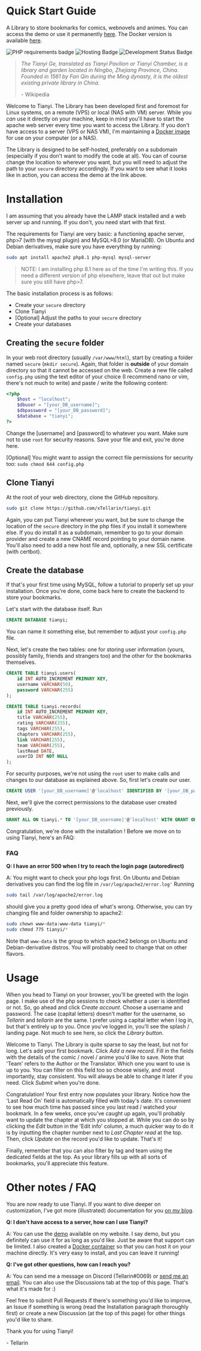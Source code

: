 # Quick Start Guide
A Library to store bookmarks for comics, webnovels and animes.
You can access the demo or use it permanently [here](https://public.tellarin.dev).
The Docker version is available [here](https://github.com/xTellarin/alexandria-docker).

![PHP requirements badge](https://img.shields.io/badge/php-7%20%7C%208%20%7C%208.1-purple)
![Hosting Badge](https://img.shields.io/badge/Hosting-Public%20%7C%20Self%20Hosted%20%7C%20Docker-blue)
![Development Status Badge](https://img.shields.io/badge/Development%20Status-Active-green)

> *The Tianyi Ge, translated as Tianyi Pavilion or Tianyi Chamber, is a library and garden located in Ningbo, Zhejiang Province, China. Founded in 1561 by Fan Qin during the Ming dynasty, it is the oldest existing private library in China.*
>
>   \- Wikipedia


Welcome to Tianyi. 
The Library has been developed first and foremost for Linux systems, on a remote (VPS) or local (NAS with VM) server. While you *can* use it directly on your machine, keep in mind you'll have to start the apache web server every time you want to access the Library. If you don't have access to a server (VPS or NAS VM), I'm maintaining a [Docker image](https://github.com/xTellarin/tianyi-docker) for use on your computer (or a NAS). 

The Library is designed to be self-hosted, preferably on a subdomain (especially if you don't want to modify the code at all). You can of course change the location to wherever you want, but you will need to adjust the path to your `secure` directory accordingly. If you want to see what it looks like in action, you can access the demo at the link above.

# Installation

I am assuming that you already have the LAMP stack installed and a web server up and running. If you don't, you need start with that first. 

The requirements for Tianyi are very basic: a functioning apache server, php>7 (with the mysql plugin) and MySQL>8.0 (or MariaDB).
On Ubuntu and Debian derivatives, make sure you have everything by running: 
```bash
sudo apt install apache2 php8.1 php-mysql mysql-server
```
> NOTE:
> I am installing php 8.1 here as of the time I'm writing this. If you need a different version of php elsewhere, leave that out but make sure you still have php>7.

The basic installation process is as follows: 
- Create your `secure` directory
- Clone Tianyi
- \[Optional]  Adjust the paths to your `secure` directory
- Create your databases

## Creating the `secure` folder

In your web root directory (usually `/var/www/html`), start by creating a folder named `secure` (`mkdir secure`). Again, that folder is **outside** of your domain directory so that it cannot be accessed on the web.
Create a new file called `config.php` using the text editor of your choice (I recommend nano or vim, there's not much to write) and paste / write the following content:

```php
<?php
	$host = "localhost";
	$dbuser = "[your_DB_username]";
	$dbpassword = "[your_DB_password]";
	$database = "tianyi";
?>
```

Change the \[username] and \[password] to whatever you want. Make sure not to use `root` for security reasons.
Save your file and exit, you're done here. 

\[Optional] You might want to assign the correct file permissions for security too: `sudo chmod 644 config.php` 

## Clone Tianyi

At the root of your web directory, clone the GitHub repository. 
``` bash
sudo git clone https://github.com/xTellarin/tianyi.git
```

Again, you can put Tianyi wherever you want, but be sure to change the location of the `secure` directory in the php files if you install it somewhere else. 
If you do install it as a subdomain, remember to go to your domain provider and create a new CNAME record pointing to your domain name. You'll also need to add a new host file and, optionally, a new SSL certificate (with certbot). 

## Create the database
If that's your first time using MySQL, follow a tutorial to properly set up your installation. 
Once you're done, come back here to create the backend to store your bookmarks. 

Let's start with the database itself. Run 
```sql 
CREATE DATABASE tianyi;
``` 
You can name it something else, but remember to adjust your `config.php` file. 

Next, let's create the two tables: one for storing user information (yours, possibly family, friends and strangers too) and the other for the bookmarks themselves.

```sql
CREATE TABLE tianyi.users(  
    id INT AUTO_INCREMENT PRIMARY KEY,  
    username VARCHAR(50),  
    password VARCHAR(255)
);
```

```sql
CREATE TABLE tianyi.records(  
    id INT AUTO_INCREMENT PRIMARY KEY,  
    title VARCHAR(255),  
    rating VARCHAR(255),  
    tags VARCHAR(255),  
    chapters VARCHAR(255),  
    link VARCHAR(255),  
    team VARCHAR(255),  
    lastRead DATE,  
    userID INT NOT NULL  
);
```

For security purposes, we're not using the `root` user to make calls and changes to our database as explained above. So, first let's create our user.

```sql
CREATE USER '[your_DB_username]'@'localhost' IDENTIFIED BY '[your_DB_password]';
```
Next, we'll give the correct permissions to the database user created previously.
```SQL
GRANT ALL ON tianyi.* TO '[your_DB_username]'@'localhost' WITH GRANT OPTION;
```


Congratulation, we're done with the installation !
Before we move on to using Tianyi, here's an FAQ:

### FAQ
**Q: I have an error 500 when I try to reach the login page (autoredirect)**

A: You might want to check your php logs first. On Ubuntu and Debian derivatives you can find the log file in `/var/log/apache2/error.log'` Running 
```bash
sudo tail /var/log/apache2/error.log
```
should give you a pretty good idea of what's wrong. 
Otherwise, you can try changing file and folder ownership to apache2: 
```bash
sudo chown www-data:www-data tianyi/*
sudo chmod 775 tianyi/*
```
Note that `www-data` is the group to which apache2 belongs on Ubuntu and Debian-derivative distros. You will probably need to change that on other flavors. 

# Usage
When you head to Tianyi on your browser, you'll be greeted with the login page. I make use of the php sessions to check whether a user is identified or not. 
So, go ahead and click *Create account*. Choose a username and password. The case (capital letters) doesn't matter for the username, so *Tellarin* and *tellarin* are the same. I prefer using a capital letter when I log in, but that's entirely up to you.
Once you've logged in, you'll see the splash / landing page. Not much to see here, so click the *Library button*. 

Welcome to Tianyi. The Library is quite sparse to say the least, but not for long. Let's add your first bookmark. Click *Add a new record*.
Fill in the fields with the details of the comic / novel / anime you'd like to save.  Note that 'Team' refers to the Author or the Translator. Which one you want to use is up to you. You can filter on this field too so choose wisely, and most importantly, stay consistent. You will always be able to change it later if you need. Click *Submit* when you're done.

Congratulation! Your first entry now populates your library. Notice how the 'Last Read On' field is automatically filled with today's date. It's convenient to see how much time has passed since you last read / watched your bookmark. 
In a few weeks, once you've caught up again, you'll probably want to update the chapter at which you stopped at. While you can do so by clicking the *Edit* button in the 'Edit info' column, a much quicker way to do it is by inputting the chapter number next to *Last Chapter read* at the top. Then, click *Update* on the record you'd like to update. That's it!

Finally, remember that you can also filter by tag and team using the dedicated fields at the top. As your library fills up with all sorts of bookmarks, you'll appreciate this feature. 

# Other notes / FAQ

You are now ready to use Tianyi. If you want to dive deeper on customization, I've got more (illustrated) documentation for you [on my blog](https://blog.tellarin.dev).

**Q: I don't have access to a server, how can I use Tianyi?**

A: You can use the [demo](public.tellarin.dev) available on my website. I say demo, but you definitely can use it for as long as you'd like. Just be aware that support can be limited. 
I also created a [Docker container](https://github.com/xTellarin/tianyi-docker) so that you can host it on your machine directly. It's very easy to install, and you can leave it running!


**Q: I've got other questions, how can I reach you?**

A: You can send me a message on Discord (Tellarin#0069) or [send me an email](mailto:hello@tellarin.dev). You can also use the Discussions tab at the top of this page. That's what it's made for :)

Feel free to submit Pull Requests if there's something you'd like to improve, an Issue if something is wrong (read the Installation paragraph thoroughly first) or create a new Discussion (at the top of this page) for other things you'd like to share. 

Thank you for using Tianyi!

\- Tellarin
